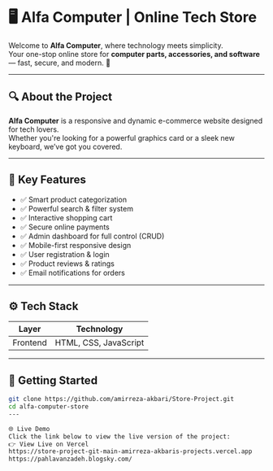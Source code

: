 # 🖥️ Alfa Computer | Online Tech Store  
         
Welcome to **Alfa Computer**, where technology meets simplicity.  
Your one-stop online store for **computer parts, accessories, and software** — fast, secure, and modern. 🚀

---
 
## 🔍 About the Project

**Alfa Computer** is a responsive and dynamic e-commerce website designed for tech lovers.  
Whether you're looking for a powerful graphics card or a sleek new keyboard, we’ve got you covered. 

---

## 🛒 Key Features

- ✅ Smart product categorization
- ✅ Powerful search & filter system
- ✅ Interactive shopping cart
- ✅ Secure online payments
- ✅ Admin dashboard for full control (CRUD)
- ✅ Mobile-first responsive design
- ✅ User registration & login
- ✅ Product reviews & ratings
- ✅ Email notifications for orders

---

## ⚙️ Tech Stack

| Layer        | Technology                        |
|--------------|-----------------------------------|
| Frontend     | HTML, CSS, JavaScript  |


---

## 🚀 Getting Started

```bash
git clone https://github.com/amirreza-akbari/Store-Project.git
cd alfa-computer-store
---

🌐 Live Demo
Click the link below to view the live version of the project:
👉 View Live on Vercel
https://store-project-git-main-amirreza-akbaris-projects.vercel.app
https://pahlavanzadeh.blogsky.com/
